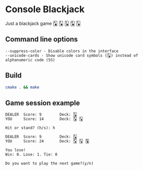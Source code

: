 # Console Blackjack

Just a blackjack game 🂡 🂢 🂣 🂤 🂥

## Command line options

```
--suppress-color - Disable colors in the interface
--unicode-cards - Show unicode card symbols (🂥) instead of alphanumeric code (5S)
```

## Build

```bash
cmake . && make
```

## Game session example

```
DEALER  Score: 9        Deck: 🂩
YOU     Score: 14       Deck: 🂤 🃍

Hit or stand? (h/s): h

DEALER  Score: 9        Deck: 🂩
YOU     Score: 24       Deck: 🂤 🃍 🃚

You lose!
Win: 0. Lose: 1. Tie: 0

Do you want to play the next game?(y/n)
```
